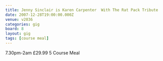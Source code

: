 ```yaml
---
title: Jenny Sinclair is Karen Carpenter  With The Rat Pack Tribute
date: 2007-12-28T19:00:00.000Z
venue: v2036
categories: gig
board: 8
layout: gig
tags: [course meal]
---
```

7.30pm-2am &pound;29.99 5 Course Meal
